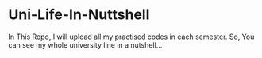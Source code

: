 # Uni-Life-In-Nuttshell
In This Repo, I will upload all my practised codes in each semester. So, You can see my whole university line in a nutshell...
